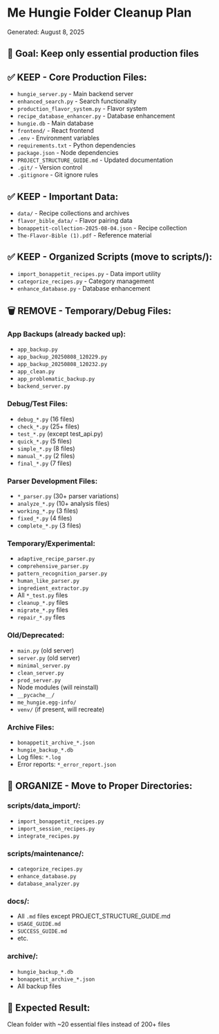 # Me Hungie Folder Cleanup Plan
Generated: August 8, 2025

## 🎯 Goal: Keep only essential production files

## ✅ KEEP - Core Production Files:
- `hungie_server.py` - Main backend server
- `enhanced_search.py` - Search functionality  
- `production_flavor_system.py` - Flavor system
- `recipe_database_enhancer.py` - Database enhancement
- `hungie.db` - Main database
- `frontend/` - React frontend
- `.env` - Environment variables
- `requirements.txt` - Python dependencies
- `package.json` - Node dependencies
- `PROJECT_STRUCTURE_GUIDE.md` - Updated documentation
- `.git/` - Version control
- `.gitignore` - Git ignore rules

## ✅ KEEP - Important Data:
- `data/` - Recipe collections and archives
- `flavor_bible_data/` - Flavor pairing data
- `bonappetit-collection-2025-08-04.json` - Recipe collection
- `The-Flavor-Bible (1).pdf` - Reference material

## ✅ KEEP - Organized Scripts (move to scripts/):
- `import_bonappetit_recipes.py` - Data import utility
- `categorize_recipes.py` - Category management
- `enhance_database.py` - Database enhancement

## 🗑️ REMOVE - Temporary/Debug Files:
### App Backups (already backed up):
- `app_backup.py`
- `app_backup_20250808_120229.py` 
- `app_backup_20250808_120232.py`
- `app_clean.py`
- `app_problematic_backup.py`
- `backend_server.py`

### Debug/Test Files:
- `debug_*.py` (16 files)
- `check_*.py` (25+ files) 
- `test_*.py` (except test_api.py)
- `quick_*.py` (5 files)
- `simple_*.py` (8 files)
- `manual_*.py` (2 files)
- `final_*.py` (7 files)

### Parser Development Files:
- `*_parser.py` (30+ parser variations)
- `analyze_*.py` (10+ analysis files)
- `working_*.py` (3 files)
- `fixed_*.py` (4 files)
- `complete_*.py` (3 files)

### Temporary/Experimental:
- `adaptive_recipe_parser.py`
- `comprehensive_parser.py`
- `pattern_recognition_parser.py`
- `human_like_parser.py`
- `ingredient_extractor.py`
- All `*_test.py` files
- `cleanup_*.py` files
- `migrate_*.py` files
- `repair_*.py` files

### Old/Deprecated:
- `main.py` (old server)
- `server.py` (old server)
- `minimal_server.py`
- `clean_server.py`
- `prod_server.py`
- Node modules (will reinstall)
- `__pycache__/`
- `me_hungie.egg-info/`
- `venv/` (if present, will recreate)

### Archive Files:
- `bonappetit_archive_*.json`
- `hungie_backup_*.db`
- Log files: `*.log`
- Error reports: `*_error_report.json`

## 📁 ORGANIZE - Move to Proper Directories:
### scripts/data_import/:
- `import_bonappetit_recipes.py`
- `import_session_recipes.py`
- `integrate_recipes.py`

### scripts/maintenance/:
- `categorize_recipes.py`
- `enhance_database.py`
- `database_analyzer.py`

### docs/:
- All `.md` files except PROJECT_STRUCTURE_GUIDE.md
- `USAGE_GUIDE.md`
- `SUCCESS_GUIDE.md`
- etc.

### archive/:
- `hungie_backup_*.db`
- `bonappetit_archive_*.json`
- All backup files

## 🎯 Expected Result:
Clean folder with ~20 essential files instead of 200+ files
